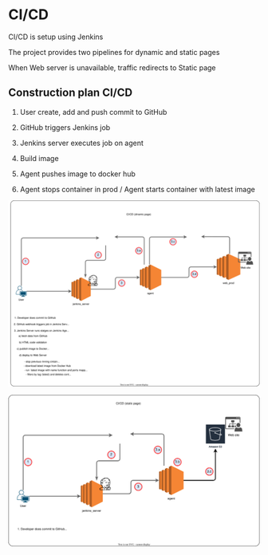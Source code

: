 # CI/CD

CI/CD is setup using Jenkins

The project provides two pipelines for dynamic and static pages

When Web server is unavailable, traffic redirects to Static page

## Construction plan CI/CD

1. User create, add and push commit to GitHub

2. GitHub triggers Jenkins job  

3. Jenkins server executes job on agent

4. Build image

5. Agent pushes image to docker hub

6. Agent stops container in prod / Agent starts container with latest image

![Tux, the Linux mascot](dynamic_page.drawio.svg)

![Tux, the Linux mascot](static_page.drawio.svg)
